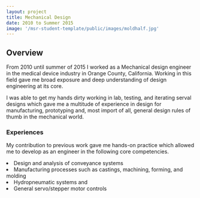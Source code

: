 ```yaml
---
layout: project
title: Mechanical Design
date: 2010 to Summer 2015
image: '/msr-student-template/public/images/moldhalf.jpg'
---
```


## Overview
From 2010 until summer of 2015 I worked as a Mechanical design engineer in the medical device industry in Orange County, California. Working in this field gave me broad exposure and deep understanding of design engineering at its core.

I was able to get my hands dirty working in lab, testing, and iterating serval designs which gave me a multitude of experience in design for manufacturing, prototyping and, most import of all, general design rules of thumb in the mechanical world.

### Experiences
My contribution to previous work gave me hands-on practice which allowed me to develop as an engineer in the following core competencies.
<body>
    <li>Design and analysis of conveyance systems</li>
    <li>Manufacturing processes such as castings, machining, forming, and molding</li>
    <li>Hydropneumatic systems and</li>
    <li>General servo/stepper motor controls</li>
</body>

